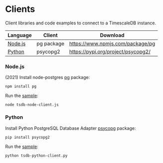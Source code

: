 # Clients

Client libraries and code examples to connect to a TimescaleDB instance.


| Language | Client | Download |
|---|---|---|
| [Node.js](#nodejs) | pg package | https://www.npmjs.com/package/pg |
| [Python](#python) | psycopg2 | https://pypi.org/project/psycopg2/ |


### Node.js

(2021) Install node-postgres [pg](https://www.npmjs.com/package/pg) package:

    npm install pg

Run the [sample](tsdb-node-client.js):

    node tsdb-node-client.js
    
    
### Python

Install Python PostgreSQL Database Adapter [psycopg]( http://initd.org/psycopg/) package:

   	pip install psycopg2

Run the [sample](tsdb-python-client.py):

    python tsdb-python-client.py
    
